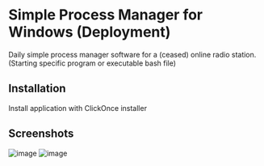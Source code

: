 # Simple Process Manager for Windows (Deployment)
Daily simple process manager software for a (ceased) online radio station. (Starting specific program or executable bash file)

## Installation
Install application with ClickOnce installer

## Screenshots
![image](https://github.com/varsanyib/pd_processmanager/assets/109478771/dd05a5c9-191c-418d-9c7e-2393bda3043e)
![image](https://github.com/varsanyib/pd_processmanager/assets/109478771/fec9d4f8-0893-4676-ae9a-2241aff82560)
